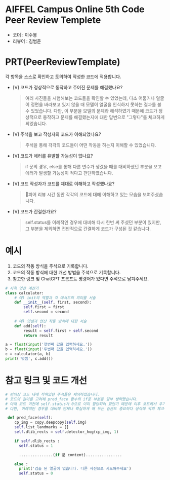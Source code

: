 # AIFFEL Campus Online 5th Code Peer Review Templete
- 코더 : 이수봉
- 리뷰어 : 김범준


# PRT(PeerReviewTemplate) 
각 항목을 스스로 확인하고 토의하여 작성한 코드에 적용합니다.

- [V] 코드가 정상적으로 동작하고 주어진 문제를 해결했나요?
  > 여러 사진들을 시험해보는 코드들을 확인할 수 있었는데, 다소 어둡거나 얼굴이 정면을 바라보고 있지 않을 때 모델이 얼굴을 인식하지 못하는 결과를 볼 수 있었습니다. 다만, 이 부분을 모델의 문제라 해석하였기 때문에 코드가 정상적으로 동작하고 문제를 해결했는지에 대한 답변으로 "그렇다"를 체크하게 되었습니다.
- [V] 주석을 보고 작성자의 코드가 이해되었나요?
  > 주석을 통해 각각의 코드들이 어떤 작동을 하는지 이해할 수 있었습니다.
- [V] 코드가 에러를 유발할 가능성이 없나요?
  > if 문의 경우, else를 통해 다른 변수가 생겼을 때를 대비하셨던 부분을 보고 에러가 발생할 가능성이 적다고 판단하였습니다.
- [V] 코드 작성자가 코드를 제대로 이해하고 작성했나요?
  > 피어 리뷰 시간 동안 각각의 코드에 대해 이해하고 있는 모습을 보여주셨습니다.
- [V] 코드가 간결한가요?
  > self.status를 이례적인 경우에 대비해 다시 한번 써 주셨던 부분이 있지만, 그 부분을 제외하면 전반적으로 간결하게 코드가 구성된 것 같습니다.

# 예시
1. 코드의 작동 방식을 주석으로 기록합니다.
2. 코드의 작동 방식에 대한 개선 방법을 주석으로 기록합니다.
3. 참고한 링크 및 ChatGPT 프롬프트 명령어가 있다면 주석으로 남겨주세요.
```python
# 사칙 연산 계산기
class calculator:
    # 예) init의 역할과 각 매서드의 의미를 서술
    def __init__(self, first, second):
        self.first = first
        self.second = second
    
    # 예) 덧셈과 연산 작동 방식에 대한 서술
    def add(self):
        result = self.first + self.second
        return result

a = float(input('첫번째 값을 입력하세요.')) 
b = float(input('두번째 값을 입력하세요.')) 
c = calculator(a, b)
print('덧셈', c.add()) 
```

# 참고 링크 및 코드 개선
```python
# 편의상 코드 내에 적혀있던 주석들은 제외하였습니다.
# 코드의 길이를 고려해 pred_face 함수의 if문 부분을 일부 생략했습니다.
# 아래 코드 이전에 self.status가 0으로 이미 할당되어 있었기 때문에 이후 코드에서 추가로 self.status = 0을 적어두지 않아도 괜찮지 않을까 생각했습니다.
# 다만, 이례적인 경우를 대비해 언제나 확실하게 해 두는 습관도 중요하다 생각해 위의 체크박스에는 따로 이 부분을 감안하지 않았습니다. 

 def pred_face(self):
    cp_img = copy.deepcopy(self.img)
    self.list_landmarks = []
    self.dlib_rects = self.detector_hog(cp_img, 1)

    if self.dlib_rects :
      self.status = 1 

      ...............(if 문 content)................

    else :
      print('검출 된 얼굴이 없습니다. 다른 사진으로 시도해주세요')
      self.status = 0
```

